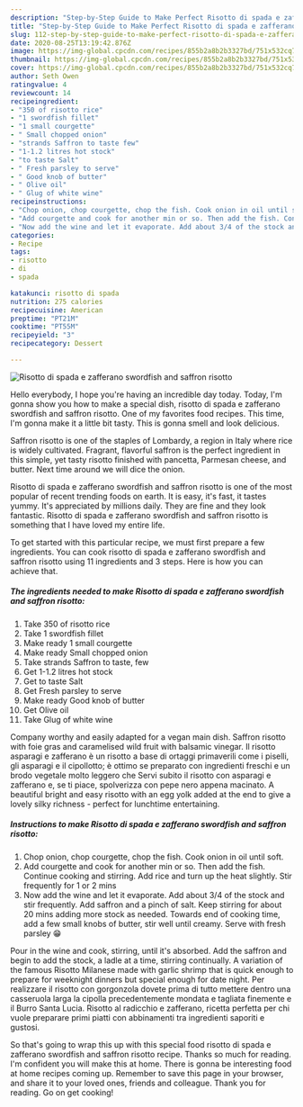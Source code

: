 ```yaml
---
description: "Step-by-Step Guide to Make Perfect Risotto di spada e zafferano swordfish and saffron risotto"
title: "Step-by-Step Guide to Make Perfect Risotto di spada e zafferano swordfish and saffron risotto"
slug: 112-step-by-step-guide-to-make-perfect-risotto-di-spada-e-zafferano-swordfish-and-saffron-risotto
date: 2020-08-25T13:19:42.876Z
image: https://img-global.cpcdn.com/recipes/855b2a8b2b3327bd/751x532cq70/risotto-di-spada-e-zafferano-swordfish-and-saffron-risotto-recipe-main-photo.jpg
thumbnail: https://img-global.cpcdn.com/recipes/855b2a8b2b3327bd/751x532cq70/risotto-di-spada-e-zafferano-swordfish-and-saffron-risotto-recipe-main-photo.jpg
cover: https://img-global.cpcdn.com/recipes/855b2a8b2b3327bd/751x532cq70/risotto-di-spada-e-zafferano-swordfish-and-saffron-risotto-recipe-main-photo.jpg
author: Seth Owen
ratingvalue: 4
reviewcount: 14
recipeingredient:
- "350 of risotto rice"
- "1 swordfish fillet"
- "1 small courgette"
- " Small chopped onion"
- "strands Saffron to taste few"
- "1-1.2 litres hot stock"
- "to taste Salt"
- " Fresh parsley to serve"
- " Good knob of butter"
- " Olive oil"
- " Glug of white wine"
recipeinstructions:
- "Chop onion, chop courgette, chop the fish. Cook onion in oil until soft."
- "Add courgette and cook for another min or so. Then add the fish. Continue cooking and stirring. Add rice and turn up the heat slightly. Stir frequently for 1 or 2 mins"
- "Now add the wine and let it evaporate. Add about 3/4 of the stock and stir frequently. Add saffron and a pinch of salt. Keep stirring for about 20 mins adding more stock as needed. Towards end of cooking time, add a few small knobs of butter, stir well until creamy. Serve with fresh parsley 😁"
categories:
- Recipe
tags:
- risotto
- di
- spada

katakunci: risotto di spada 
nutrition: 275 calories
recipecuisine: American
preptime: "PT21M"
cooktime: "PT55M"
recipeyield: "3"
recipecategory: Dessert

---
```



![Risotto di spada e zafferano swordfish and saffron risotto](https://img-global.cpcdn.com/recipes/855b2a8b2b3327bd/751x532cq70/risotto-di-spada-e-zafferano-swordfish-and-saffron-risotto-recipe-main-photo.jpg)

Hello everybody, I hope you're having an incredible day today. Today, I'm gonna show you how to make a special dish, risotto di spada e zafferano swordfish and saffron risotto. One of my favorites food recipes. This time, I'm gonna make it a little bit tasty. This is gonna smell and look delicious.

Saffron risotto is one of the staples of Lombardy, a region in Italy where rice is widely cultivated. Fragrant, flavorful saffron is the perfect ingredient in this simple, yet tasty risotto finished with pancetta, Parmesan cheese, and butter. Next time around we will dice the onion.

Risotto di spada e zafferano swordfish and saffron risotto is one of the most popular of recent trending foods on earth. It is easy, it's fast, it tastes yummy. It's appreciated by millions daily. They are fine and they look fantastic. Risotto di spada e zafferano swordfish and saffron risotto is something that I have loved my entire life.


To get started with this particular recipe, we must first prepare a few ingredients. You can cook risotto di spada e zafferano swordfish and saffron risotto using 11 ingredients and 3 steps. Here is how you can achieve that.

<!--inarticleads1-->

##### The ingredients needed to make Risotto di spada e zafferano swordfish and saffron risotto:

1. Take 350 of risotto rice
1. Take 1 swordfish fillet
1. Make ready 1 small courgette
1. Make ready  Small chopped onion
1. Take strands Saffron to taste, few
1. Get 1-1.2 litres hot stock
1. Get to taste Salt
1. Get  Fresh parsley to serve
1. Make ready  Good knob of butter
1. Get  Olive oil
1. Take  Glug of white wine


Company worthy and easily adapted for a vegan main dish. Saffron risotto with foie gras and caramelised wild fruit with balsamic vinegar. Il risotto asparagi e zafferano è un risotto a base di ortaggi primaverili come i piselli, gli asparagi e il cipollotto; è ottimo se preparato con ingredienti freschi e un brodo vegetale molto leggero che Servi subito il risotto con asparagi e zafferano e, se ti piace, spolverizza con pepe nero appena macinato. A beautiful bright and easy risotto with an egg yolk added at the end to give a lovely silky richness - perfect for lunchtime entertaining. 

<!--inarticleads2-->

##### Instructions to make Risotto di spada e zafferano swordfish and saffron risotto:

1. Chop onion, chop courgette, chop the fish. Cook onion in oil until soft.
1. Add courgette and cook for another min or so. Then add the fish. Continue cooking and stirring. Add rice and turn up the heat slightly. Stir frequently for 1 or 2 mins
1. Now add the wine and let it evaporate. Add about 3/4 of the stock and stir frequently. Add saffron and a pinch of salt. Keep stirring for about 20 mins adding more stock as needed. Towards end of cooking time, add a few small knobs of butter, stir well until creamy. Serve with fresh parsley 😁


Pour in the wine and cook, stirring, until it&#39;s absorbed. Add the saffron and begin to add the stock, a ladle at a time, stirring continually. A variation of the famous Risotto Milanese made with garlic shrimp that is quick enough to prepare for weeknight dinners but special enough for date night. Per realizzare il risotto con gorgonzola dovete prima di tutto mettere dentro una casseruola larga la cipolla precedentemente mondata e tagliata finemente e il Burro Santa Lucia. Risotto al radicchio e zafferano, ricetta perfetta per chi vuole preparare primi piatti con abbinamenti tra ingredienti saporiti e gustosi. 

So that's going to wrap this up with this special food risotto di spada e zafferano swordfish and saffron risotto recipe. Thanks so much for reading. I'm confident you will make this at home. There is gonna be interesting food at home recipes coming up. Remember to save this page in your browser, and share it to your loved ones, friends and colleague. Thank you for reading. Go on get cooking!

